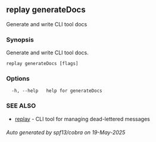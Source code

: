 ## replay generateDocs

Generate and write CLI tool docs

### Synopsis

Generate and write CLI tool docs.

```
replay generateDocs [flags]
```

### Options

```
  -h, --help   help for generateDocs
```

### SEE ALSO

* [replay](replay.md)	 - CLI tool for managing dead-lettered messages

###### Auto generated by spf13/cobra on 19-May-2025
